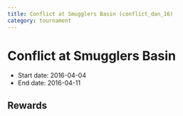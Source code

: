 ```yaml
---
title: Conflict at Smugglers Basin (conflict_dan_16)
category: tournament
---
```

# Conflict at Smugglers Basin

  * Start date: 2016-04-04
  * End date: 2016-04-11

## Rewards

